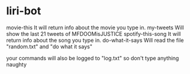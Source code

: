 # liri-bot


movie-this <MOVIEYOUWANTINFOABOUT>
	It will return info about the movie you type in.
my-tweets
	Will show the last 21 tweets of MFDOOMisJUSTICE
spotify-this-song <SONGYOUWANTINFOABOUT>
	It will return info about the song you type in.
do-what-it-says
	Will read the file "random.txt" and "do what it says"

your commands will also be logged to "log.txt" so don't type anything naughty